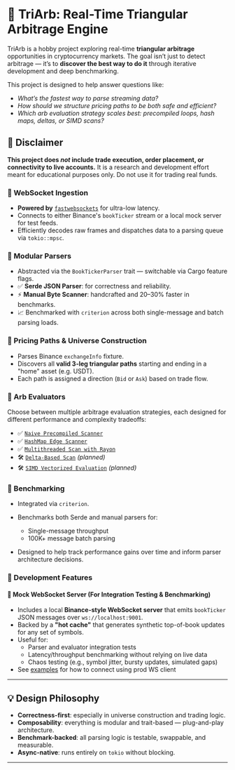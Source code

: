 # 🔁 TriArb: Real-Time Triangular Arbitrage Engine

TriArb is a hobby project exploring real-time **triangular arbitrage** opportunities in cryptocurrency markets. The goal isn’t just to detect arbitrage — it’s to **discover the best way to do it** through iterative development and deep benchmarking.

This project is designed to help answer questions like:

* *What’s the fastest way to parse streaming data?*
* *How should we structure pricing paths to be both safe and efficient?*
* *Which arb evaluation strategy scales best: precompiled loops, hash maps, deltas, or SIMD scans?*

## 🚧 Disclaimer

**This project does *not* include trade execution, order placement, or connectivity to live accounts.**
It is a research and development effort meant for educational purposes only. Do not use it for trading real funds.


### 📡 WebSocket Ingestion

* **Powered by** [`fastwebsockets`](https://crates.io/crates/fastwebsockets) for ultra-low latency.
* Connects to either Binance's `bookTicker` stream or a local mock server for test feeds.
* Efficiently decodes raw frames and dispatches data to a parsing queue via `tokio::mpsc`.

### 🧩 Modular Parsers

* Abstracted via the `BookTickerParser` trait — switchable via Cargo feature flags.
* ✅ **Serde JSON Parser**: for correctness and reliability.
* ⚡ **Manual Byte Scanner**: handcrafted and 20–30% faster in benchmarks.
* 📈 Benchmarked with `criterion` across both single-message and batch parsing loads.

### 🔁 Pricing Paths & Universe Construction

* Parses Binance `exchangeInfo` fixture.
* Discovers all **valid 3-leg triangular paths** starting and ending in a "home" asset (e.g. USDT).
* Each path is assigned a direction (`Bid` or `Ask`) based on trade flow.

### 🧠 Arb Evaluators

Choose between multiple arbitrage evaluation strategies, each designed for different performance and complexity tradeoffs:

* ✅ [`Naive Precompiled Scanner`](./src/arb/naive.rs)  
* ✅ [`HashMap Edge Scanner`](./src/arb/edge.rs)  
* ✅ [`Multithreaded Scan with Rayon`](./src/arb/rayon_scan.rs)
* 🛠️ [`Delta-Based Scan`](./src/arb/delta.rs) *(planned)*  
* 🛠️ [`SIMD Vectorized Evaluation`](./src/arb/simd.rs) *(planned)*  

### 🚀 Benchmarking

* Integrated via `criterion`.
* Benchmarks both Serde and manual parsers for:

  * Single-message throughput
  * 100K+ message batch parsing
* Designed to help track performance gains over time and inform parser architecture decisions.

### 🧪 Development Features

#### 🔌 Mock WebSocket Server (For Integration Testing & Benchmarking)

* Includes a local **Binance-style WebSocket server** that emits `bookTicker` JSON messages over `ws://localhost:9001`.
* Backed by a **"hot cache"** that generates synthetic top-of-book updates for any set of symbols.
* Useful for:
  * Parser and evaluator integration tests
  * Latency/throughput benchmarking without relying on live data
  * Chaos testing (e.g., symbol jitter, bursty updates, simulated gaps)
* See [examples](./examples/mock_feed_to_ws.rs) for how to connect using prod WS client

---

## 💡 Design Philosophy

* **Correctness-first**: especially in universe construction and trading logic.
* **Composability**: everything is modular and trait-based — plug-and-play architecture.
* **Benchmark-backed**: all parsing logic is testable, swappable, and measurable.
* **Async-native**: runs entirely on `tokio` without blocking.

---

